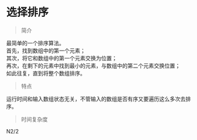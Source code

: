 # 选择排序
>简介  

最简单的一个排序算法。  
首先，找到数组中的第一个元素；  
其次，将它和数组中的第一个元素交换为位置；  
再次，在剩下的元素中找到最小的元素，与数组中的第二个元素交换位置；  
如此往复，直到将整个数组排序。

> 特点   

运行时间和输入数组状态无关，不管输入的数组是否有序又要遍历这么多次去排序。  

> 时间复杂度  

N2/2


